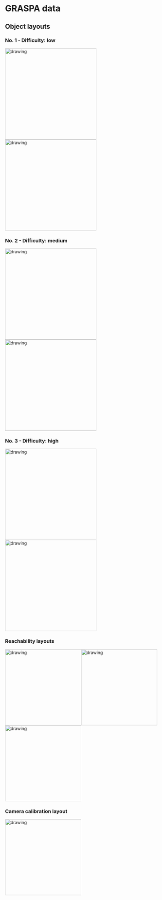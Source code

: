 # GRASPA data

## Object layouts
### No. 1 - Difficulty: low
<img src="https://github.com/fbottarel/RAL-benchmark-code/blob/master/media/scene1.png" alt="drawing" width="300"/> <img src="https://github.com/fbottarel/RAL-benchmark-code/blob/master/data/scenes/grasping/printable_layouts/layout_0/layout_0_printout.png" alt="drawing" width="300"/>

### No. 2 - Difficulty: medium
<img src="https://github.com/fbottarel/RAL-benchmark-code/blob/master/media/scene2.png" alt="drawing" width="300"/> <img src="https://github.com/fbottarel/RAL-benchmark-code/blob/master/data/scenes/grasping/printable_layouts/layout_1/layout_1_printout.png" alt="drawing" width="300"/>


### No. 3 - Difficulty: high
<img src="https://github.com/fbottarel/RAL-benchmark-code/blob/master/media/scene3.png" alt="drawing" width="300"/> <img src="https://github.com/fbottarel/RAL-benchmark-code/blob/master/data/scenes/grasping/printable_layouts/layout_2/layout_2_printout.png" alt="drawing" width="300"/>


### Reachability layouts

<img src="https://github.com/fbottarel/RAL-benchmark-code/blob/master/media/reach1.png" alt="drawing" width="250"/><img src="https://github.com/fbottarel/RAL-benchmark-code/blob/master/media/reach2.png" alt="drawing" width="250"/><img src="https://github.com/fbottarel/RAL-benchmark-code/blob/master/media/reach3.png" alt="drawing" width="250"/>

### Camera calibration layout
<img src="https://github.com/fbottarel/RAL-benchmark-code/blob/master/media/camera_calibration.png" alt="drawing" width="250"/>
